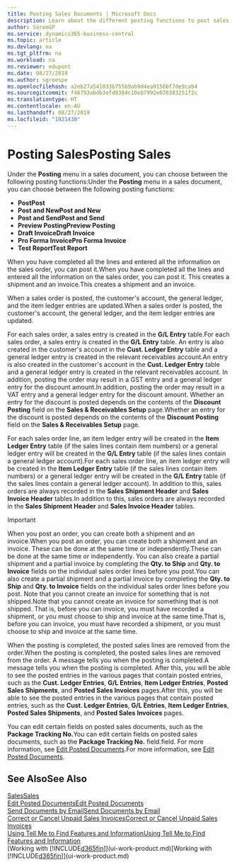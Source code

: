 ```yaml
---
title: Posting Sales Documents | Microsoft Docs
description: Learn about the different posting functions to post sales documents, and how you can update posted documents.
author: SorenGP
ms.service: dynamics365-business-central
ms.topic: article
ms.devlang: na
ms.tgt_pltfrm: na
ms.workload: na
ms.reviewer: edupont
ms.date: 08/27/2019
ms.author: sgroespe
ms.openlocfilehash: a2eb27a541033b755b9ab9d4ea9156bf7de9cab4
ms.sourcegitcommit: f46793abdb3efd8384c10eb7992e076383251f2c
ms.translationtype: HT
ms.contentlocale: en-AU
ms.lasthandoff: 08/27/2019
ms.locfileid: "1921438"
---
```

# <a name="posting-sales"></a><span data-ttu-id="c8bb8-103">Posting Sales</span><span class="sxs-lookup"><span data-stu-id="c8bb8-103">Posting Sales</span></span>
<span data-ttu-id="c8bb8-104">Under the **Posting** menu in a sales document, you can choose between the following posting functions:</span><span class="sxs-lookup"><span data-stu-id="c8bb8-104">Under the **Posting** menu in a sales document, you can choose between the following posting functions:</span></span>

* <span data-ttu-id="c8bb8-105">**Post**</span><span class="sxs-lookup"><span data-stu-id="c8bb8-105">**Post**</span></span>
* <span data-ttu-id="c8bb8-106">**Post and New**</span><span class="sxs-lookup"><span data-stu-id="c8bb8-106">**Post and New**</span></span>
* <span data-ttu-id="c8bb8-107">**Post and Send**</span><span class="sxs-lookup"><span data-stu-id="c8bb8-107">**Post and Send**</span></span>
* <span data-ttu-id="c8bb8-108">**Preview Posting**</span><span class="sxs-lookup"><span data-stu-id="c8bb8-108">**Preview Posting**</span></span>
* <span data-ttu-id="c8bb8-109">**Draft Invoice**</span><span class="sxs-lookup"><span data-stu-id="c8bb8-109">**Draft Invoice**</span></span>
* <span data-ttu-id="c8bb8-110">**Pro Forma Invoice**</span><span class="sxs-lookup"><span data-stu-id="c8bb8-110">**Pro Forma Invoice**</span></span>
* <span data-ttu-id="c8bb8-111">**Test Report**</span><span class="sxs-lookup"><span data-stu-id="c8bb8-111">**Test Report**</span></span>

<span data-ttu-id="c8bb8-112">When you have completed all the lines and entered all the information on the sales order, you can post it.</span><span class="sxs-lookup"><span data-stu-id="c8bb8-112">When you have completed all the lines and entered all the information on the sales order, you can post it.</span></span> <span data-ttu-id="c8bb8-113">This creates a shipment and an invoice.</span><span class="sxs-lookup"><span data-stu-id="c8bb8-113">This creates a shipment and an invoice.</span></span>

<span data-ttu-id="c8bb8-114">When a sales order is posted, the customer's account, the general ledger, and the item ledger entries are updated.</span><span class="sxs-lookup"><span data-stu-id="c8bb8-114">When a sales order is posted, the customer's account, the general ledger, and the item ledger entries are updated.</span></span>

<span data-ttu-id="c8bb8-115">For each sales order, a sales entry is created in the **G/L Entry** table.</span><span class="sxs-lookup"><span data-stu-id="c8bb8-115">For each sales order, a sales entry is created in the **G/L Entry** table.</span></span> <span data-ttu-id="c8bb8-116">An entry is also created in the customer's account in the **Cust. Ledger Entry** table and a general ledger entry is created in the relevant receivables account.</span><span class="sxs-lookup"><span data-stu-id="c8bb8-116">An entry is also created in the customer's account in the **Cust. Ledger Entry** table and a general ledger entry is created in the relevant receivables account.</span></span> <span data-ttu-id="c8bb8-117">In addition, posting the order may result in a GST entry and a general ledger entry for the discount amount.</span><span class="sxs-lookup"><span data-stu-id="c8bb8-117">In addition, posting the order may result in a VAT entry and a general ledger entry for the discount amount.</span></span> <span data-ttu-id="c8bb8-118">Whether an entry for the discount is posted depends on the contents of the **Discount Posting** field on the **Sales & Receivables Setup** page.</span><span class="sxs-lookup"><span data-stu-id="c8bb8-118">Whether an entry for the discount is posted depends on the contents of the **Discount Posting** field on the **Sales & Receivables Setup** page.</span></span>

<span data-ttu-id="c8bb8-119">For each sales order line, an item ledger entry will be created in the **Item Ledger Entry** table (if the sales lines contain item numbers) or a general ledger entry will be created in the **G/L Entry** table (if the sales lines contain a general ledger account).</span><span class="sxs-lookup"><span data-stu-id="c8bb8-119">For each sales order line, an item ledger entry will be created in the **Item Ledger Entry** table (if the sales lines contain item numbers) or a general ledger entry will be created in the **G/L Entry** table (if the sales lines contain a general ledger account).</span></span> <span data-ttu-id="c8bb8-120">In addition to this, sales orders are always recorded in the **Sales Shipment Header** and **Sales Invoice Header** tables.</span><span class="sxs-lookup"><span data-stu-id="c8bb8-120">In addition to this, sales orders are always recorded in the **Sales Shipment Header** and **Sales Invoice Header** tables.</span></span>

> [!IMPORTANT]  
>   <span data-ttu-id="c8bb8-121">When you post an order, you can create both a shipment and an invoice.</span><span class="sxs-lookup"><span data-stu-id="c8bb8-121">When you post an order, you can create both a shipment and an invoice.</span></span> <span data-ttu-id="c8bb8-122">These can be done at the same time or independently.</span><span class="sxs-lookup"><span data-stu-id="c8bb8-122">These can be done at the same time or independently.</span></span> <span data-ttu-id="c8bb8-123">You can also create a partial shipment and a partial invoice by completing the **Qty. to Ship** and **Qty. to Invoice** fields on the individual sales order lines before you post.</span><span class="sxs-lookup"><span data-stu-id="c8bb8-123">You can also create a partial shipment and a partial invoice by completing the **Qty. to Ship** and **Qty. to Invoice** fields on the individual sales order lines before you post.</span></span> <span data-ttu-id="c8bb8-124">Note that you cannot create an invoice for something that is not shipped.</span><span class="sxs-lookup"><span data-stu-id="c8bb8-124">Note that you cannot create an invoice for something that is not shipped.</span></span> <span data-ttu-id="c8bb8-125">That is, before you can invoice, you must have recorded a shipment, or you must choose to ship and invoice at the same time.</span><span class="sxs-lookup"><span data-stu-id="c8bb8-125">That is, before you can invoice, you must have recorded a shipment, or you must choose to ship and invoice at the same time.</span></span>

<span data-ttu-id="c8bb8-126">When the posting is completed, the posted sales lines are removed from the order.</span><span class="sxs-lookup"><span data-stu-id="c8bb8-126">When the posting is completed, the posted sales lines are removed from the order.</span></span> <span data-ttu-id="c8bb8-127">A message tells you when the posting is completed.</span><span class="sxs-lookup"><span data-stu-id="c8bb8-127">A message tells you when the posting is completed.</span></span> <span data-ttu-id="c8bb8-128">After this, you will be able to see the posted entries in the various pages that contain posted entries, such as the **Cust. Ledger Entries**, **G/L Entries**, **Item Ledger Entries**, **Posted Sales Shipments**, and **Posted Sales Invoices** pages.</span><span class="sxs-lookup"><span data-stu-id="c8bb8-128">After this, you will be able to see the posted entries in the various pages that contain posted entries, such as the **Cust. Ledger Entries**, **G/L Entries**, **Item Ledger Entries**, **Posted Sales Shipments**, and **Posted Sales Invoices** pages.</span></span>  

<span data-ttu-id="c8bb8-129">You can edit certain fields on posted sales documents, such as the **Package Tracking No.**</span><span class="sxs-lookup"><span data-stu-id="c8bb8-129">You can edit certain fields on posted sales documents, such as the **Package Tracking No.**</span></span> <span data-ttu-id="c8bb8-130">field.</span><span class="sxs-lookup"><span data-stu-id="c8bb8-130">field.</span></span> <span data-ttu-id="c8bb8-131">For more information, see [Edit Posted Documents](across-edit-posted-document.md).</span><span class="sxs-lookup"><span data-stu-id="c8bb8-131">For more information, see [Edit Posted Documents](across-edit-posted-document.md).</span></span>

## <a name="see-also"></a><span data-ttu-id="c8bb8-132">See Also</span><span class="sxs-lookup"><span data-stu-id="c8bb8-132">See Also</span></span>
[<span data-ttu-id="c8bb8-133">Sales</span><span class="sxs-lookup"><span data-stu-id="c8bb8-133">Sales</span></span>](sales-manage-sales.md)  
[<span data-ttu-id="c8bb8-134">Edit Posted Documents</span><span class="sxs-lookup"><span data-stu-id="c8bb8-134">Edit Posted Documents</span></span>](across-edit-posted-document.md)  
[<span data-ttu-id="c8bb8-135">Send Documents by Email</span><span class="sxs-lookup"><span data-stu-id="c8bb8-135">Send Documents by Email</span></span>](ui-how-send-documents-email.md)  
[<span data-ttu-id="c8bb8-136">Correct or Cancel Unpaid Sales Invoices</span><span class="sxs-lookup"><span data-stu-id="c8bb8-136">Correct or Cancel Unpaid Sales Invoices</span></span>](sales-how-correct-cancel-sales-invoice.md)  
[<span data-ttu-id="c8bb8-137">Using Tell Me to Find Features and Information</span><span class="sxs-lookup"><span data-stu-id="c8bb8-137">Using Tell Me to Find Features and Information</span></span>](ui-search.md)  
<span data-ttu-id="c8bb8-138">[Working with [!INCLUDE[d365fin](includes/d365fin_md.md)]](ui-work-product.md)</span><span class="sxs-lookup"><span data-stu-id="c8bb8-138">[Working with [!INCLUDE[d365fin](includes/d365fin_md.md)]](ui-work-product.md)</span></span>
